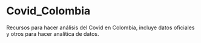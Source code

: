 # Covid_Colombia
Recursos para hacer análisis del Covid en Colombia, incluye datos oficiales y otros para hacer analítica de datos. 

